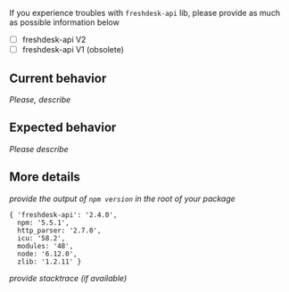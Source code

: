 If you experience troubles with `freshdesk-api` lib, please provide as much as possible information below

-   [ ] freshdesk-api V2
-   [ ] freshdesk-api V1 (obsolete)

## Current behavior

_Please, describe_

## Expected behavior

_Please describe_

## More details

_provide the output of `npm version` in the root of your package_

```
{ 'freshdesk-api': '2.4.0',
  npm: '5.5.1',
  http_parser: '2.7.0',
  icu: '58.2',
  modules: '48',
  node: '6.12.0',
  zlib: '1.2.11' }
```

_provide stacktrace (if available)_
